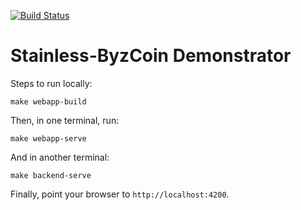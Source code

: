 [![Build Status](https://travis-ci.com/c4dt/service-stainless.svg?branch=master)](https://travis-ci.com/c4dt/service-stainless)

# Stainless-ByzCoin Demonstrator

Steps to run locally:

```
make webapp-build
```

Then, in one terminal, run:

```
make webapp-serve
```

And in another terminal:

```
make backend-serve
```

Finally, point your browser to `http://localhost:4200`.
